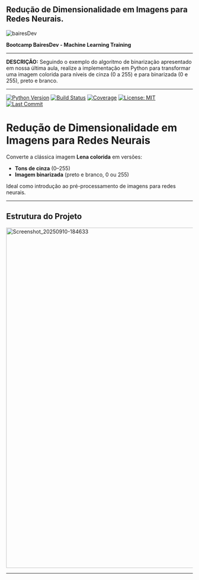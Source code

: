 ## Redução de Dimensionalidade em Imagens para Redes Neurais.

![bairesDev](https://github.com/user-attachments/assets/f1bfd926-4bf3-4031-bab1-92aba768309e)


**Bootcamp BairesDev - Machine Learning Training**


---

**DESCRIÇÃO:**
Seguindo o exemplo do algoritmo de binarização apresentado em nossa última aula, realize a implementação em Python para transformar uma imagem colorida para níveis de cinza (0 a 255) e para binarizada (0 e 255), preto e branco.


---

<!-- badges: start -->
[![Python Version](https://img.shields.io/badge/python-3.x-blue.svg?logo=python&logoColor=white)](https://www.python.org/)
[![Build Status](https://img.shields.io/github/actions/workflow/status/Santosdevbjj/reduzImagensRedeNeural/ci.yml?branch=main)](https://github.com/Santosdevbjj/reduzImagensRedeNeural/actions)
[![Coverage](https://img.shields.io/codecov/c/github/Santosdevbjj/reduzImagensRedeNeural?branch=main)](https://codecov.io/gh/Santosdevbjj/reduzImagensRedeNeural)
[![License: MIT](https://img.shields.io/github/license/Santosdevbjj/reduzImagensRedeNeural)](https://opensource.org/licenses/MIT)
[![Last Commit](https://img.shields.io/github/last-commit/Santosdevbjj/reduzImagensRedeNeural)](https://github.com/Santosdevbjj/reduzImagensRedeNeural/commits/main)
<!-- badges: end -->

# Redução de Dimensionalidade em Imagens para Redes Neurais

Converte a clássica imagem **Lena colorida** em versões:
- **Tons de cinza** (0–255)
- **Imagem binarizada** (preto e branco, 0 ou 255)

Ideal como introdução ao pré-processamento de imagens para redes neurais.

---

##  Estrutura do Projeto

<img width="1080" height="920" alt="Screenshot_20250910-184633" src="https://github.com/user-attachments/assets/93d93d50-f815-40df-aadc-9046a17731d8" />




---






